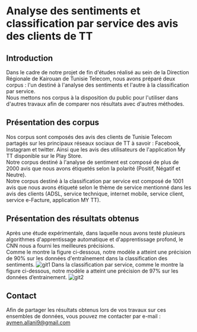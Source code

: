 # Analyse des sentiments et classification par service des avis des clients de TT
## Introduction
Dans le cadre de notre projet de fin d'études réalisé au sein de la Direction Régionale de Kairouan de Tunisie Telecom, nous avons préparé deux corpus : l'un destiné à l'analyse des sentiments et l'autre à la classification par service.  
Nous mettons nos corpus à la disposition du public pour l'utiliser dans d'autres travaux afin de comparer nos résultats avec d'autres méthodes.
## Présentation des corpus
Nos corpus sont composés des avis des clients de Tunisie Telecom partagés sur les principaux réseaux sociaux de TT à savoir : Facebook, Instagram et twitter. Ainsi que les avis des utilisateurs de l'application My TT disponible sur le Play Store.  
Notre corpus destiné à l'analyse de sentiment est composé de plus de 2000 avis que nous avons étiquetés selon la polarité (Positif, Négatif et Neutre).  
Notre corpus destiné à la classification par service est composé de 1001 avis que nous avons étiqueté selon le thème de service mentionné dans les avis des clients (ADSL, service technique, internet mobile, service client, service e-Facture, application MY TT).
## Présentation des résultats obtenus
Après une étude expérimentale, dans laquelle nous avons testé plusieurs algorithmes d'apprentissage automatique et d'apprentissage profond, le CNN nous a fourni les meilleures précisions.  
Comme le montre la figure ci-dessous, notre modèle a atteint une précision de 90% sur les données d'entraînement dans la classification des sentiments.
![git1](https://user-images.githubusercontent.com/85906009/122033094-1f775680-cdc8-11eb-87e1-0491762cd242.png)
Dans la classification par service, comme le montre la figure ci-dessous, notre modèle a atteint une précision de 97% sur les données d’entrainement.
![git2](https://user-images.githubusercontent.com/85906009/122033143-2b631880-cdc8-11eb-97d6-59da930aff6d.png)
## Contact
Afin de partager les résultats obtenus lors de vos travaux sur ces ensembles de données, vous pouvez me contacter par e-mail : aymen.allani9@gmail.com
